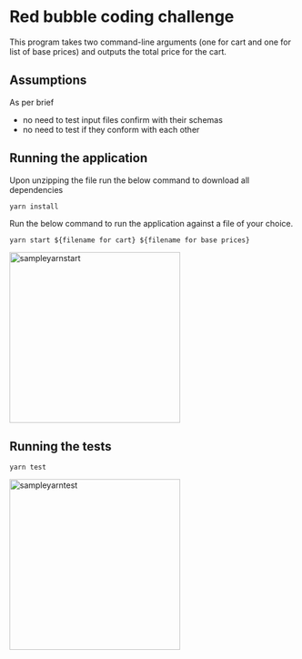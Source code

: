 # Red bubble coding challenge

This program takes two command-line arguments (one for cart and one for list of base prices) and outputs the total price for the cart.

## Assumptions
As per brief 
* no need to test input files confirm with their schemas 
* no need to test if they conform with each other



## Running the application
Upon unzipping the file run the below command to download all dependencies

```yarn install```


Run the below command to run the application against a file of your choice. 

```yarn start ${filename for cart} ${filename for base prices}```
</hr>
<img src="./gifs/yarnstart.gif" alt="sampleyarnstart" height="300">

## Running the tests

```yarn test```
</hr>
<img src="./gifs/yarntest.gif" alt="sampleyarntest" height="300">
